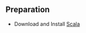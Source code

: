 ## Preparation

- Download and Install [Scala](https://docs.scala-lang.org/getting-started/index.html)
